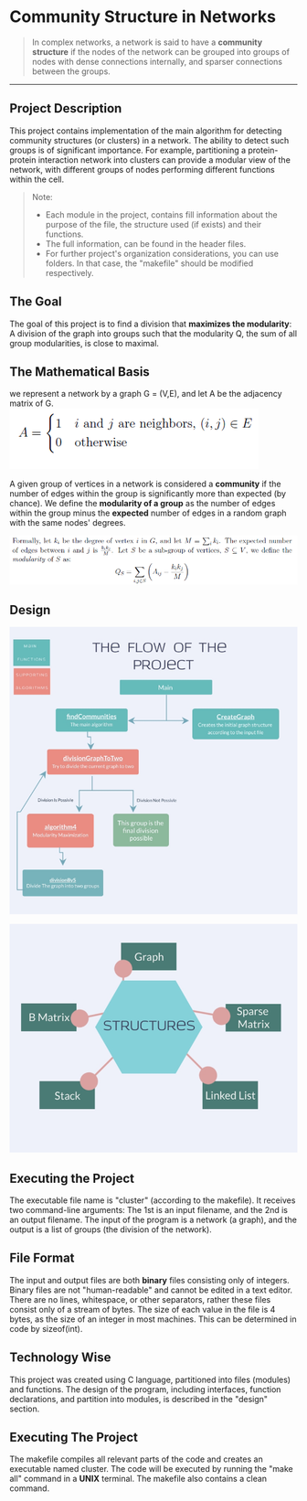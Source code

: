 Community Structure in Networks
===================

> In complex networks, a network is said to have a **community structure** if the nodes of the network can be grouped into groups of nodes with dense connections internally, and sparser connections between the groups.

--------
Project Description
-------------
This project contains implementation of the main algorithm for detecting community structures (or clusters) in a network. 
The ability to detect such groups is of significant importance.
For example, partitioning a protein-protein interaction network into clusters can provide a modular view of the network, with different groups of nodes performing different functions within the cell.

> Note:
> * Each module in the project, contains fill information about the purpose of the file, the structure used (if exists) and their functions.
> * The full information, can be found in the header files.
> * For further project's organization considerations, you can use folders. In that case, the "makefile" should be modified respectively.

The Goal
-------------
The goal of this project is to find a division that **maximizes the modularity**:
A division of the graph into groups such that the modularity Q, the sum of all group
modularities, is close to maximal.


The Mathematical Basis
-------------
we represent a network by a graph G = (V,E), and let A be the adjacency matrix of G.
![](examples/1.png)

A given group of vertices in a network is considered a **community** if the number of edges
within the group is significantly more than expected (by chance). We define the **modularity
of a group** as the number of edges within the group minus the **expected** number of edges in
a random graph with the same nodes' degrees.

![](examples/2.png)

Design
-------------
![Click](examples/3.jpg)

![Click](examples/4.jpg)


Executing the Project
-------------
The executable file name is "cluster" (according to the makefile).
It receives two command-line arguments:
The 1st is an input filename, and the 2nd is an output filename. 
The input of the program is a network (a graph), and the output is a list of groups (the division of the network).

File Format
-------------
The input and output files are both **binary** files consisting only of integers.
Binary files are not "human-readable" and cannot be edited in a text editor.
There are no lines, whitespace, or other separators, rather these files consist only of a stream
of bytes. The size of each value in the file is 4 bytes, as the size of an integer in most machines.
This can be determined in code by sizeof(int).

Technology Wise
-------------
This project was created using C language, partitioned into files (modules) and functions.
The design of the program, including interfaces, function declarations, and partition into modules, is described in the "design" section.

Executing The Project
-------------
The makefile compiles all relevant parts of the code and creates an executable named cluster. 
The code will be executed by running the "make all" command in a **UNIX** terminal.
The makefile also contains a clean command.

